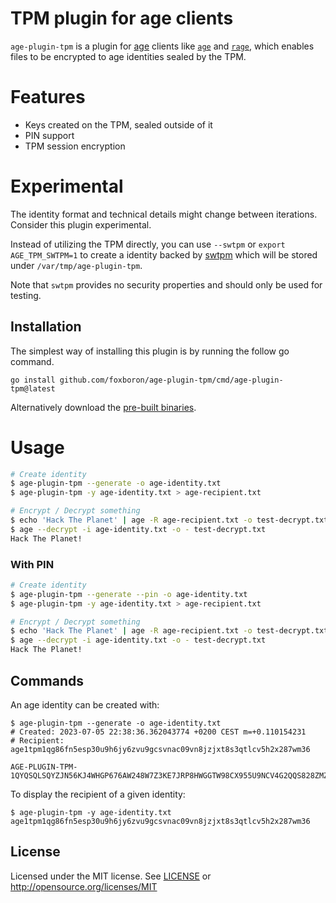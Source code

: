 TPM plugin for age clients
==========================

`age-plugin-tpm` is a plugin for [age](https://age-encryption.org/v1) clients
like [`age`](https://age-encryption.org) and [`rage`](https://str4d.xyz/rage),
which enables files to be encrypted to age identities sealed by the TPM.

# Features

* Keys created on the TPM, sealed outside of it
* PIN support
* TPM session encryption

# Experimental

The identity format and technical details might change between iterations.
Consider this plugin experimental.

Instead of utilizing the TPM directly, you can use `--swtpm` or `export
AGE_TPM_SWTPM=1` to create a identity backed by
[swtpm](https://github.com/stefanberger/swtpm) which will be stored under
`/var/tmp/age-plugin-tpm`.

Note that `swtpm` provides no security properties and should only be used for
testing.

## Installation

The simplest way of installing this plugin is by running the follow go command.

`go install github.com/foxboron/age-plugin-tpm/cmd/age-plugin-tpm@latest`

Alternatively download the [pre-built binaries](https://github.com/foxboron/age-plugin-tpm/releases).

# Usage

```bash
# Create identity
$ age-plugin-tpm --generate -o age-identity.txt
$ age-plugin-tpm -y age-identity.txt > age-recipient.txt

# Encrypt / Decrypt something
$ echo 'Hack The Planet' | age -R age-recipient.txt -o test-decrypt.txt
$ age --decrypt -i age-identity.txt -o - test-decrypt.txt
Hack The Planet!
```

### With PIN

```bash
# Create identity
$ age-plugin-tpm --generate --pin -o age-identity.txt
$ age-plugin-tpm -y age-identity.txt > age-recipient.txt

# Encrypt / Decrypt something
$ echo 'Hack The Planet' | age -R age-recipient.txt -o test-decrypt.txt
$ age --decrypt -i age-identity.txt -o - test-decrypt.txt
Hack The Planet!
```

## Commands

An age identity can be created with:

```
$ age-plugin-tpm --generate -o age-identity.txt
# Created: 2023-07-05 22:38:36.362043774 +0200 CEST m=+0.110154231
# Recipient: age1tpm1qg86fn5esp30u9h6jy6zvu9gcsvnac09vn8jzjxt8s3qtlcv5h2x287wm36

AGE-PLUGIN-TPM-1QYQSQLSQYZJN56KJ4WHGP676AW248W7Z3KE7JRP8HWGGTW98CX955U9NCV4G2QQS828ZMZNQLLC57QU037ELMLA0RR56SM35HLJAFHKY0EH7J62SYJLX3YFULEE7AQJR0DJX7D33HRKWRYHNXFN0TRS45MKUHZGRU3K3EPRUSGSWWV07K2PKTFF79YVACDZSVEKAYY4GEAM6DRNQQPTQQGCQPVQQYQRJQQQQQYQQZQQQXQQSQQSQLFXWNXQX9LSKL2GNGFNS4RZPJ0HPU4JV7G2GEV7ZYP0LPJJAGEGQYQE8GSEC0GWWDVKAFT04QTJWCU3T2KYVXGER35FVMHEY0ZDGEHC4C0EXJ8Y
```

To display the recipient of a given identity:

```
$ age-plugin-tpm -y age-identity.txt
age1tpm1qg86fn5esp30u9h6jy6zvu9gcsvnac09vn8jzjxt8s3qtlcv5h2x287wm36
```

## License

Licensed under the MIT license. See [LICENSE](LICENSE) or http://opensource.org/licenses/MIT
